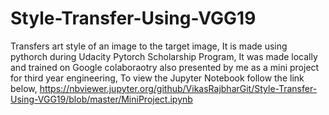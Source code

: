 # Style-Transfer-Using-VGG19
Transfers art style of an image to the target image, It is made using pythorch during Udacity Pytorch Scholarship Program, It was made locally and trained on Google colaboraotry also presented by me as a mini project for third year engineering,
To view the Jupyter Notebook follow the link below,
https://nbviewer.jupyter.org/github/VikasRajbharGit/Style-Transfer-Using-VGG19/blob/master/MiniProject.ipynb
